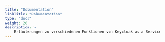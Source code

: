 ```yaml
---
title: "Dokumentation"
linkTitle: "Dokumentation"
type: "docs"
weight: 20
description: >
    Erläuterungen zu verschiedenen Funktionen von Keycloak as a Service
---
```

